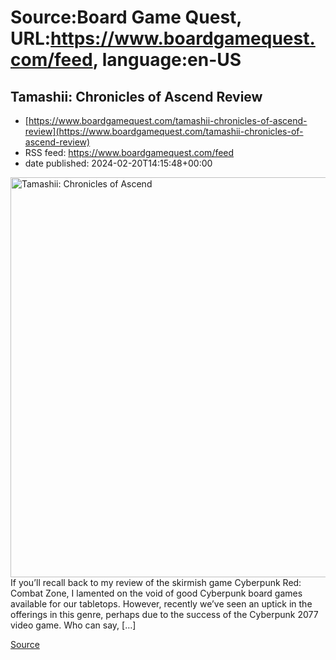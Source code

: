 # Source:Board Game Quest, URL:https://www.boardgamequest.com/feed, language:en-US

## Tamashii: Chronicles of Ascend Review
 - [https://www.boardgamequest.com/tamashii-chronicles-of-ascend-review](https://www.boardgamequest.com/tamashii-chronicles-of-ascend-review)
 - RSS feed: https://www.boardgamequest.com/feed
 - date published: 2024-02-20T14:15:48+00:00

<img alt="Tamashii: Chronicles of Ascend" class="webfeedsFeaturedVisual not-transparent wp-post-image" height="640" src="https://www.boardgamequest.com/wp-content/uploads/2024/02/Tamashii-1024x1024.webp" width="640" />If you&#8217;ll recall back to my review of the skirmish game Cyberpunk Red: Combat Zone, I lamented on the void of good Cyberpunk board games available for our tabletops. However, recently we&#8217;ve seen an uptick in the offerings in this genre, perhaps due to the success of the Cyberpunk 2077 video game. Who can say, [&#8230;]
<p><a href="https://www.boardgamequest.com/tamashii-chronicles-of-ascend-review/" rel="nofollow">Source</a></p>

